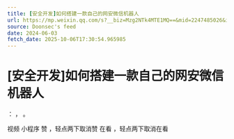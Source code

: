 ```yaml
---
title: [安全开发]如何搭建一款自己的网安微信机器人
url: https://mp.weixin.qq.com/s?__biz=Mzg2NTk4MTE1MQ==&mid=2247485026&idx=1&sn=2d565e89b0a6636949951bd47c6cff4c
source: Doonsec's feed
date: 2024-06-03
fetch_date: 2025-10-06T17:30:54.965985
---
```


# [安全开发]如何搭建一款自己的网安微信机器人

：
，
。

视频
小程序
赞
，轻点两下取消赞
在看
，轻点两下取消在看